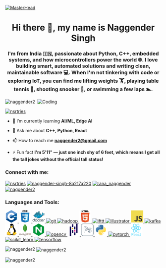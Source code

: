 [![MasterHead](https://ik.imagekit.io/zpwfj19v0a/LinkedinBanner.png?updatedAt=1749235566239?updatedAt=1749235453868)](www.linkedin.com/in/naggender-singh-8a217a220)
<h1 align="center">Hi there 👋, my name is Naggender Singh</h1>
<h3 align="center">I'm from India 🇮🇳, passionate about Python, C++, embedded systems, and how microcontrollers power the world 🌐. I love building smart, automated solutions and writing clean, maintainable software 💻. When I'm not tinkering with code or exploring IoT, you can find me lifting weights 🏋️, playing table tennis 🏓, shooting snooker 🎱, or swimming a few laps 🏊.</h3>
<img align="right" alt="Coding" width="400" src="https://ik.imagekit.io/zpwfj19v0a/GithubReadmeGif.png?updatedAt=1749235453868">


<p align="left"> <img src="https://komarev.com/ghpvc/?username=naggender2&label=Profile%20views&color=0e75b6&style=flat" alt="naggender2" /> </p>

<p align="left"> <a href="https://twitter.com/nsrtries" target="blank"><img src="https://img.shields.io/twitter/follow/nsrtries?logo=twitter&style=for-the-badge" alt="nsrtries" /></a> </p>

- 🌱 I’m currently learning **AI/ML, Edge AI**

- 💬 Ask me about **C++, Python, React**

- 📫 How to reach me **naggender2@gmail.com**

- ⚡ Fun fact **I'm 5'11" — just one inch shy of 6 feet, which means I get all the tall jokes without the official tall status!**

<h3 align="left">Connect with me:</h3>
<p align="left">
<a href="https://twitter.com/nsrtries" target="blank"><img align="center" src="https://raw.githubusercontent.com/rahuldkjain/github-profile-readme-generator/master/src/images/icons/Social/twitter.svg" alt="nsrtries" height="30" width="40" /></a>
<a href="https://linkedin.com/in/naggender-singh-8a217a220" target="blank"><img align="center" src="https://raw.githubusercontent.com/rahuldkjain/github-profile-readme-generator/master/src/images/icons/Social/linked-in-alt.svg" alt="naggender-singh-8a217a220" height="30" width="40" /></a>
<a href="https://instagram.com/rana_naggender" target="blank"><img align="center" src="https://raw.githubusercontent.com/rahuldkjain/github-profile-readme-generator/master/src/images/icons/Social/instagram.svg" alt="rana_naggender" height="30" width="40" /></a>
<a href="https://www.leetcode.com/naggender2" target="blank"><img align="center" src="https://raw.githubusercontent.com/rahuldkjain/github-profile-readme-generator/master/src/images/icons/Social/leet-code.svg" alt="naggender2" height="30" width="40" /></a>
</p>

<h3 align="left">Languages and Tools:</h3>
<p align="left"> <a href="https://www.w3schools.com/cpp/" target="_blank" rel="noreferrer"> <img src="https://raw.githubusercontent.com/devicons/devicon/master/icons/cplusplus/cplusplus-original.svg" alt="cplusplus" width="40" height="40"/> </a> <a href="https://www.w3schools.com/css/" target="_blank" rel="noreferrer"> <img src="https://raw.githubusercontent.com/devicons/devicon/master/icons/css3/css3-original-wordmark.svg" alt="css3" width="40" height="40"/> </a> <a href="https://www.docker.com/" target="_blank" rel="noreferrer"> <img src="https://raw.githubusercontent.com/devicons/devicon/master/icons/docker/docker-original-wordmark.svg" alt="docker" width="40" height="40"/> </a> <a href="https://git-scm.com/" target="_blank" rel="noreferrer"> <img src="https://www.vectorlogo.zone/logos/git-scm/git-scm-icon.svg" alt="git" width="40" height="40"/> </a> <a href="https://hadoop.apache.org/" target="_blank" rel="noreferrer"> <img src="https://www.vectorlogo.zone/logos/apache_hadoop/apache_hadoop-icon.svg" alt="hadoop" width="40" height="40"/> </a> <a href="https://www.w3.org/html/" target="_blank" rel="noreferrer"> <img src="https://raw.githubusercontent.com/devicons/devicon/master/icons/html5/html5-original-wordmark.svg" alt="html5" width="40" height="40"/> </a> <a href="https://ifttt.com/" target="_blank" rel="noreferrer"> <img src="https://www.vectorlogo.zone/logos/ifttt/ifttt-ar21.svg" alt="ifttt" width="40" height="40"/> </a> <a href="https://www.adobe.com/in/products/illustrator.html" target="_blank" rel="noreferrer"> <img src="https://www.vectorlogo.zone/logos/adobe_illustrator/adobe_illustrator-icon.svg" alt="illustrator" width="40" height="40"/> </a> <a href="https://developer.mozilla.org/en-US/docs/Web/JavaScript" target="_blank" rel="noreferrer"> <img src="https://raw.githubusercontent.com/devicons/devicon/master/icons/javascript/javascript-original.svg" alt="javascript" width="40" height="40"/> </a> <a href="https://kafka.apache.org/" target="_blank" rel="noreferrer"> <img src="https://www.vectorlogo.zone/logos/apache_kafka/apache_kafka-icon.svg" alt="kafka" width="40" height="40"/> </a> <a href="https://www.linux.org/" target="_blank" rel="noreferrer"> <img src="https://raw.githubusercontent.com/devicons/devicon/master/icons/linux/linux-original.svg" alt="linux" width="40" height="40"/> </a> <a href="https://www.mongodb.com/" target="_blank" rel="noreferrer"> <img src="https://raw.githubusercontent.com/devicons/devicon/master/icons/mongodb/mongodb-original-wordmark.svg" alt="mongodb" width="40" height="40"/> </a> <a href="https://www.nginx.com" target="_blank" rel="noreferrer"> <img src="https://raw.githubusercontent.com/devicons/devicon/master/icons/nginx/nginx-original.svg" alt="nginx" width="40" height="40"/> </a> <a href="https://opencv.org/" target="_blank" rel="noreferrer"> <img src="https://www.vectorlogo.zone/logos/opencv/opencv-icon.svg" alt="opencv" width="40" height="40"/> </a> <a href="https://pandas.pydata.org/" target="_blank" rel="noreferrer"> <img src="https://raw.githubusercontent.com/devicons/devicon/2ae2a900d2f041da66e950e4d48052658d850630/icons/pandas/pandas-original.svg" alt="pandas" width="40" height="40"/> </a> <a href="https://www.photoshop.com/en" target="_blank" rel="noreferrer"> <img src="https://raw.githubusercontent.com/devicons/devicon/master/icons/photoshop/photoshop-line.svg" alt="photoshop" width="40" height="40"/> </a> <a href="https://www.python.org" target="_blank" rel="noreferrer"> <img src="https://raw.githubusercontent.com/devicons/devicon/master/icons/python/python-original.svg" alt="python" width="40" height="40"/> </a> <a href="https://pytorch.org/" target="_blank" rel="noreferrer"> <img src="https://www.vectorlogo.zone/logos/pytorch/pytorch-icon.svg" alt="pytorch" width="40" height="40"/> </a> <a href="https://reactjs.org/" target="_blank" rel="noreferrer"> <img src="https://raw.githubusercontent.com/devicons/devicon/master/icons/react/react-original-wordmark.svg" alt="react" width="40" height="40"/> </a> <a href="https://scikit-learn.org/" target="_blank" rel="noreferrer"> <img src="https://upload.wikimedia.org/wikipedia/commons/0/05/Scikit_learn_logo_small.svg" alt="scikit_learn" width="40" height="40"/> </a> <a href="https://www.tensorflow.org" target="_blank" rel="noreferrer"> <img src="https://www.vectorlogo.zone/logos/tensorflow/tensorflow-icon.svg" alt="tensorflow" width="40" height="40"/> </a> </p>

<p><img align="left" src="https://github-readme-stats.vercel.app/api/top-langs?username=naggender2&show_icons=true&locale=en&layout=compact" alt="naggender2" /></p>

<p>&nbsp;<img align="center" src="https://github-readme-stats.vercel.app/api?username=naggender2&show_icons=true&locale=en" alt="naggender2" /></p>

<p><img align="center" src="https://github-readme-streak-stats.herokuapp.com/?user=naggender2&" alt="naggender2" /></p>
